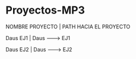 # Proyectos-MP3

NOMBRE PROYECTO |   PATH HACIA EL PROYECTO

Daus EJ1        |   Daus ---> EJ1

Daus EJ2        |   Daus ---> EJ2
